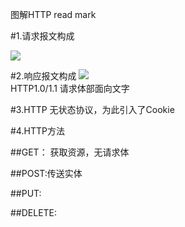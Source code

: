 图解HTTP read mark

#1.请求报文构成
   
![](https://github.com/onlyAngelia/Read-Mark/blob/master/HTTP/_image/屏幕快照%202018-05-09%2013.00.01.png)

#2.响应报文构成
![](https://github.com/onlyAngelia/Read-Mark/blob/master/HTTP/_image/响应报文.png)        
 HTTP1.0/1.1 请求体部面向文字

#3.HTTP 无状态协议，为此引入了Cookie

#4.HTTP方法

##GET： 获取资源，无请求体

##POST:传送实体

##PUT:

##DELETE:






